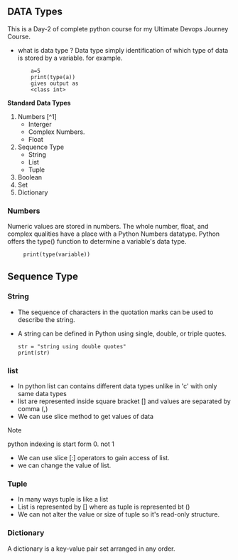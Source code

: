## DATA Types
This is a Day-2 of complete python course for my Ultimate Devops Journey Course.

- what is data type ?
    Data type simply identification of which type of data is stored by a variable.
    for example. 
    ```
        a=5
        print(type(a))
        gives output as 
        <class int>
    ```
**Standard Data Types**
1. Numbers [^1]
    -  Interger
    -  Complex Numbers.
    -  Float
2. Sequence Type
    - String
    - List
    - Tuple
3. Boolean
4. Set
5. Dictionary
### Numbers
Numeric values are stored in numbers. The whole number, float, and complex qualities have a place with a Python Numbers datatype. Python offers the type() function to determine a variable's data type.
    
```
     print(type(variable))  
```
## Sequence Type
### String
- The sequence of characters in the quotation marks can be used to describe the string.
- A string can be defined in Python using single, double, or triple quotes.

    ``` 
    str = "string using double quotes"  
    print(str)
    ```
### list
- In python list can contains different data types unlike in 'c' with only same data types
- list are represented inside square bracket [] and values are separated by comma (,)
- We can use slice method to get values of data
> [!NOTE] 
> python indexing is start form 0. not 1 
- We can use slice [:] operators to gain access of list.
- we can change the value of list.

### Tuple
- In many ways tuple is like a list
- List is represented by [] where as tuple is represented bt ()
- We can not alter the value or size of tuple so it's read-only structure.

### Dictionary
A dictionary is a key-value pair set arranged in any order.